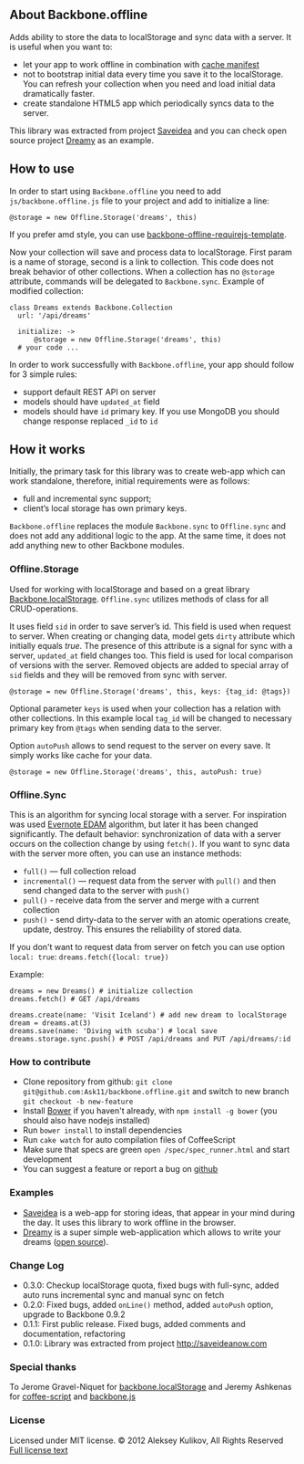## About Backbone.offline

Adds ability to store the data to localStorage and sync data with a server. It is useful when you want to:

* let your app to work offline in combination with [cache manifest](http://www.w3.org/TR/html5/offline.html)
* not to bootstrap initial data every time you save it to the localStorage. You can refresh your collection when you need and load initial data dramatically faster.
* create standalone HTML5 app which periodically syncs data to the server.

This library was extracted from project [Saveidea](http://saveideanow.com) and you can check open source project [Dreamy](https://github.com/Ask11/dreamy) as an example.

## How to use

In order to start using `Backbone.offline` you need to add `js/backbone.offline.js` file to your project and add to initialize a line:

````
@storage = new Offline.Storage('dreams', this)
````

If you prefer amd style, you can use [backbone-offline-requirejs-template](https://github.com/maxfi/backbone-offline-requirejs-template).

Now your collection will save and process data to localStorage. First param is a name of storage, second is a link to collection. This code does not break behavior of other collections. When a collection has no `@storage` attribute, commands will be delegated to `Backbone.sync`. Example of modified collection:

````
class Dreams extends Backbone.Collection
  url: '/api/dreams'

  initialize: ->
      @storage = new Offline.Storage('dreams', this)
  # your code ...
````

In order to work successfully with `Backbone.offline`, your app should follow for 3 simple rules:

* support default REST API on server
* models should have `updated_at` field
* models should have `id` primary key. If you use MongoDB you should change response replaced `_id` to `id`

## How it works

Initially, the primary task for this library was to create web-app which can work standalone, therefore, initial requirements were as follows:

* full and incremental sync support;
* client’s local storage has own primary keys.

`Backbone.offline` replaces the module `Backbone.sync` to `Offline.sync` and does not add any additional logic to the app. At the same time, it does not add anything new to other Backbone modules.

### Offline.Storage

Used for working with localStorage and based on a great library [Backbone.localStorage](https://github.com/jeromegn/Backbone.localStorage). `Offline.sync` utilizes methods of class for all CRUD-operations.

It uses field `sid` in order to save server’s id. This field is used when request to server. When creating or changing data, model gets `dirty` attribute which initially equals _true_. The presence of this attribute is a signal for sync with a server, `updated_at` field changes too. This field is used for local comparison of versions with the server. Removed objects are added to special array of `sid` fields and they will be removed from sync with server.

````
@storage = new Offline.Storage('dreams', this, keys: {tag_id: @tags})
````

Optional parameter `keys` is used when your collection has a relation with other collections. In this example local `tag_id` will be changed to necessary primary key from `@tags` when sending data to the server.

Option `autoPush` allows to send request to the server on every save. It simply works like cache for your data.

````
@storage = new Offline.Storage('dreams', this, autoPush: true)
````

### Offline.Sync

This is an algorithm for syncing local storage with a server. For inspiration was used [Evernote EDAM](http://dev.evernote.com/media/pdf/edam-sync.pdf) algorithm, but later it has been changed significantly.
The default behavior: synchronization of data with a server occurs on the collection change by using `fetch()`. If you want to sync data with the server more often, you can use an instance methods:

* `full()` — full collection reload
* `incremental()` — request data from the server with `pull()` and then send changed data to the server with `push()`
* `pull()` - receive data from the server and merge with a current collection
* `push()` - send dirty-data to the server with an atomic operations create, update, destroy. This ensures the reliability of stored data.

If you don't want to request data from server on fetch you can use option `local: true`:  `dreams.fetch({local: true})`

Example: 

````
dreams = new Dreams() # initialize collection
dreams.fetch() # GET /api/dreams

dreams.create(name: 'Visit Iceland') # add new dream to localStorage
dream = dreams.at(3)
dreams.save(name: 'Diving with scuba') # local save
dreams.storage.sync.push() # POST /api/dreams and PUT /api/dreams/:id
````

### How to contribute

* Clone repository from github: `git clone git@github.com:Ask11/backbone.offline.git` and switch to new branch `git checkout -b new-feature`
* Install [Bower](http://bower.io) if you haven't already, with `npm install -g bower` (you should also have nodejs installed)
* Run `bower install` to install dependencies
* Run `cake watch` for auto compilation files of CoffeeScript
* Make sure that specs are green `open /spec/spec_runner.html` and start development
* You can suggest a feature or report a bug on [github](https://github.com/Ask11/backbone.offline/issues) 

### Examples

* [Saveidea](http://saveideanow.com/demo_app) is a web-app for storing ideas, that appear in your mind during the day. It uses this library to work offline in the browser.
* [Dreamy](http://dreamyapp.herokuapp.com/) is a super simple web-application which allows to write your dreams ([open source](https://github.com/Ask11/dreamy)).

### Change Log

* 0.3.0: Checkup localStorage quota, fixed bugs with full-sync, added auto runs incremental sync and manual sync on fetch 
* 0.2.0: Fixed bugs, added `onLine()` method, added `autoPush` option, upgrade to Backbone 0.9.2
* 0.1.1: First public release. Fixed bugs, added comments and documentation, refactoring
* 0.1.0: Library was extracted from project http://saveideanow.com

### Special thanks

To Jerome Gravel-Niquet for [backbone.localStorage](https://github.com/jeromegn/Backbone.localStorage) and Jeremy Ashkenas for [coffee-script](https://github.com/jashkenas/coffee-script) and [backbone.js](https://github.com/documentcloud/backbone)

### License

Licensed under MIT license. © 2012 Aleksey Kulikov, All Rights Reserved
[Full license text](https://github.com/Ask11/backbone.offline/blob/master/LICENSE)
